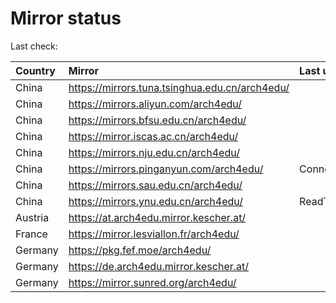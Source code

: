 <script src="./time.js"></script>
# Mirror status
Last check: <script type="text/javascript">localize(1679850943.4837556);</script>

|Country|Mirror|Last update|
|:------|:-----|:----------|
|China|https://mirrors.tuna.tsinghua.edu.cn/arch4edu/|<script type="text/javascript">localize(1679811761);</script>|
|China|https://mirrors.aliyun.com/arch4edu/|<script type="text/javascript">localize(1679768955);</script>|
|China|https://mirrors.bfsu.edu.cn/arch4edu/|<script type="text/javascript">localize(1679811761);</script>|
|China|https://mirror.iscas.ac.cn/arch4edu/|<script type="text/javascript">localize(1679811761);</script>|
|China|https://mirrors.nju.edu.cn/arch4edu/|<script type="text/javascript">localize(1679811761);</script>|
|China|https://mirrors.pinganyun.com/arch4edu/|ConnectionError|
|China|https://mirrors.sau.edu.cn/arch4edu/|<script type="text/javascript">localize(1673850842);</script>|
|China|https://mirrors.ynu.edu.cn/arch4edu/|ReadTimeout|
|Austria|https://at.arch4edu.mirror.kescher.at/|<script type="text/javascript">localize(1679811761);</script>|
|France|https://mirror.lesviallon.fr/arch4edu/|<script type="text/javascript">localize(1679811761);</script>|
|Germany|https://pkg.fef.moe/arch4edu/|<script type="text/javascript">localize(1679811761);</script>|
|Germany|https://de.arch4edu.mirror.kescher.at/|<script type="text/javascript">localize(1679811761);</script>|
|Germany|https://mirror.sunred.org/arch4edu/|<script type="text/javascript">localize(1679811761);</script>|

<script src="./tablefilter/tablefilter.js"></script>
<script src="./table.js"></script>